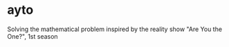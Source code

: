 # ayto
Solving the mathematical problem inspired by the reality show "Are You the One?", 1st season

